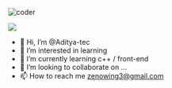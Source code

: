 

<!---
Aditya-tec/Aditya-tec is a ✨ special ✨ repository because its `README.md` (this file) appears on your GitHub profile.
You can click the Preview link to take a look at your changes.
--->
![coder](https://github.com/Aditya-tec/Aditya-tec/assets/75620159/8d95c7a9-cd98-436f-ba22-6e026059637a)


<picture>
  <source
    srcset="https://github-readme-stats.vercel.app/api?username=Aditya-tec&show_icons=true&theme=dark"
    media="(prefers-color-scheme: dark)"
  />
  <source
    srcset="https://github-readme-stats.vercel.app/api?username=Aditya-tec&show_icons=true"
    media="(prefers-color-scheme: light), (prefers-color-scheme: no-preference)"
  />
  <img src="https://github-readme-stats.vercel.app/api?username=anuraghazra&show_icons=true" />
</picture>

- 👋 Hi, I’m @Aditya-tec
- 👀 I’m interested in learning
- 🌱 I’m currently learning c++ / front-end
- 💞️ I’m looking to collaborate on ...
- 📫 How to reach me zenowing3@gmail.com
